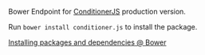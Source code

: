 Bower Endpoint for [ConditionerJS](http://conditionerjs.com) production version.

Run `bower install conditioner.js` to install the package.

[Installing packages and dependencies @ Bower](http://bower.io/#installing-packages-and-dependencies)
